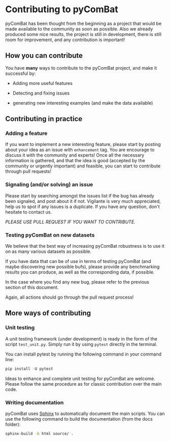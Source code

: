 # Contributing to pyComBat

pyComBat has been thought from the beginning as a project that would be made available to the community as soon as possible. Also we already produced some nice results, the project is still in development, there is still room for improvement, and any contribution is important!

## How you can contribute

You have **many** ways to contribute to the pyComBat project, and make it successful by:

* Adding more useful features

* Detecting and fixing issues

* generating new interesting examples (and make the data available)

## Contributing in practice

### Adding a feature

If you want to implement a new interesting feature, please start by posting about your idea as an issue with `enhancement` tag. You are encourage to discuss it with the community and experts! Once all the necessary information is gathered, and that the idea is good (accepted by the community or urgently important) and feasible, you can start to contribute through pull requests!

### Signaling (and/or solving) an issue

Please start by searching amongst the issues list if the bug has already been signaled, and post about it if not.
Vigilante is very much appreciated, help us to spot if any issues is a duplicate. If you have any question, don't hesitate to contact us.

*PLEASE USE PULL REQUEST IF YOU WANT TO CONTRIBUTE.*

### Testing pyComBat on new datasets

We believe that the best way of increasing pyComBat robustness is to use it on as many various datasets as possible.

If you have data that can be of use in terms of testing pyComBat (and maybe discovering new possible bufs), please provide any benchmarking results you can produce, as well as the corresponding data, if possible.

In the case where you find any new bug, please refer to the previous section of this document.

Again, all actions should go through the pull request process!

## More ways of contributing

### Unit testing

A unit testing framework (under development) is ready in the form of the script `test_unit.py`. Simply run it by using `pytest` directly in the terminal.

You can install pytest by running the following command in your command line:

```python
pip install -U pytest
```

Ideas to enhance and complete unit testing for pyComBat are welcome. Please follow the same procedure as for classic contribution over the main code.

### Writing documentation

pyComBat uses [Sphinx](https://www.sphinx-doc.org/en/master/usage/quickstart.html) to automatically document the main scripts. You can use the following command to build the documentation (from the docs folder):

```bash
sphinx-build -b html source/ .
```
